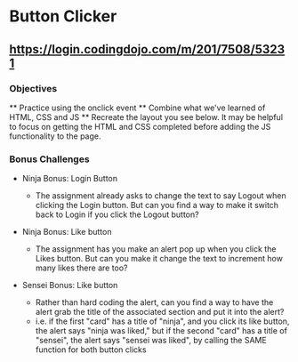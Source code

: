 # Button Clicker 
## https://login.codingdojo.com/m/201/7508/53231 

### Objectives
** Practice using the onclick event
** Combine what we've learned of HTML, CSS and JS
** Recreate the layout you see below. It may be helpful to focus on getting the HTML and CSS completed before adding the JS functionality to the page.

### Bonus Challenges
* Ninja Bonus: Login Button

    - The assignment already asks to change the text to say Logout when clicking the Login button. But can you find a way to make it switch back to Login if you click the Logout button?

* Ninja Bonus: Like button

    - The assignment has you make an alert pop up when you click the Likes button. But can you make it change the text to increment how many likes there are too?

* Sensei Bonus: Like button

    - Rather than hard coding the alert, can you find a way to have the alert grab the title of the associated section and put it into the alert?
    - i.e. if the first "card" has a title of "ninja", and you click its like button, the alert says "ninja was liked," but if the second "card" has a title of "sensei", the alert says "sensei was liked", by calling the SAME function for both button clicks